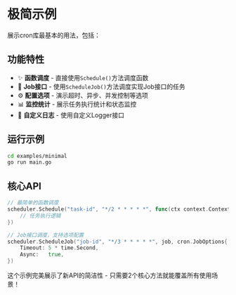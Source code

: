 # 极简示例

展示cron库最基本的用法，包括：

## 功能特性

- ✨ **函数调度** - 直接使用`Schedule()`方法调度函数
- 🎯 **Job接口** - 使用`ScheduleJob()`方法调度实现Job接口的任务  
- ⚙️ **配置选项** - 演示超时、异步、并发控制等选项
- 📊 **监控统计** - 展示任务执行统计和状态监控
- 🎨 **自定义日志** - 使用自定义Logger接口

## 运行示例

```bash
cd examples/minimal
go run main.go
```

## 核心API

```go
// 最简单的函数调度
scheduler.Schedule("task-id", "*/2 * * * * *", func(ctx context.Context) {
    // 任务执行逻辑
})

// Job接口调度，支持选项配置  
scheduler.ScheduleJob("job-id", "*/3 * * * * *", job, cron.JobOptions{
    Timeout: 5 * time.Second,
    Async:   true,
})
```

这个示例完美展示了新API的简洁性 - 只需要2个核心方法就能覆盖所有使用场景！